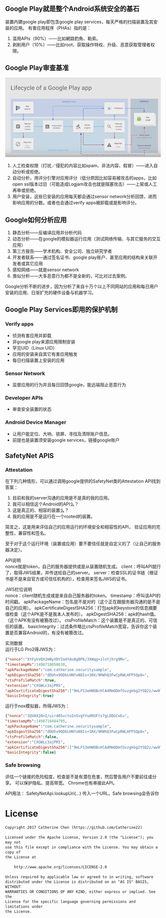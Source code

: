 ## Google Play就是整个Android系统安全的基石
装置内建google play即包含google play services，每天严格的扫描装置及其安装的应用。
有害应用程序（PHAs）指的是：
1. 滥用APIs（90%）——比如網路釣魚、勒索。
2. 剥削用户（10%）——比如root、获取操作特权、升级、恶意获取管理者权限。

## Google Play审查基准

![gpv.png][gpv.png]

1. 人工检查权限（打扰／侵犯的内容比如spam、非法内容、假冒）——进入自动分析或拒绝。
2. 自动分析，用评分引擎对应用评分（低分原因比如容易被攻击的apps，比如open ssl版本过旧（可能造成Logjam攻击也就是阻塞攻击）——上架或人工再审或拒绝。
3. 用户安装，这些已安装的应用每天都会通过sensor network分析回馈，进而影响应用的分数。或者也会通过verify apps被卸载或是影响评分。

## Google如何分析应用
1. 静态分析——反编译应用并分析代码
2. 动态分析——在google的模拟器运行应用（测试网络传输、与其它服务的交互应用）
3. 第三方报告——学术机构、安全公司、独立研究学者
4. 开发者联系——通过签名证书、google play账户、甚至应用的结构来关联开发者或其它应用
5. 感知网络——就是sensor network
6. 类似分析——大多恶意行为都不是全新的，可比对过去案例。

Google分析不断的进步，因为分析了来自十万个以上不同网站的应用和每日用户安装的应用、日渐扩充的硬件设备与机器学习。

## Google Play Services即用的保护机制
### Verify apps
 - 侦测有害应用并卸载
 - 非google play来源应用限制安装
 - 罕见UID（Linux UID）
 - 应用的安装来自其它有害应用触发
 - 每日扫描装置上安装的应用

### Sensor Network
 - 监督应用的行为并且每日回馈google，能远端阻止恶意行为

### Developer APIs
 - 审查安全装置的状态

### Android Device Manager
 - 让用户能定位、大响、锁屏、寻找及清除账户信息。
 - 前提也是装置须安装google services，链接google账户

## SafetyNet APIS

### Attestation
在下列几种情形，可以通过调用google提供的SafetyNet类的Attestation API找到答案：
1. 目前和我的server沟通的应用是不是真的我的应用。
2. 我可以相信这个Android的API么？
3. 这是真正的、相容的装置么？
4. 我的应用是不是运行在一个rooted的装置。

简言之，这是用来评估自己的应用运行的环境安全和相容性的API，
验证应用的完整性，兼容性和签名。

至于对于这个运行环境（装置或应用）要不要信任就是自定义的了（让自己的服务器决定）。

API说明<br>
nonce就是token，自己的服务器提供或是从装置随机生成。
client：呼叫API就行了，取得JWS结果，并​​传送给自己的server。
server：检查SSL的证书链（根证书是不是来自官方或可信任机构的），检查用来签名JWS的证书。

JWS栏位说明<br>
nonce：client随机生成或是来自自己服务器的token。
timestamp：呼叫该API的时间戳。
apkPackageName：包名是不是对的（这个正在跟服务器沟通的是不是自己的应用）。
apkCertificateDigestSHA256：打包apk的keystore的信息摘要值检查（这个APK是不是我本人发布的）。
apkDigestSHA256：apk的hash值。（这个APK有没有被篡改过）。
ctsProfileMatch：这个装置是不是真正的、可信任的装置。
basicIntegrity：过滤条件略比ctsProfileMatch宽容，告诉你这个装置是否兼容Android的，有没有被篡改过。

实测数据<br>
运行于LG Pro2得JWS为：
```JSON
{"nonce":"XYFykVQX2mNyVDYZa4YAu8gBP6/3XWqg+zloYjhrg9M=",
"timestampMs":1498718050630,
"apkPackageName":"com.catherine.securitysample",
"apkDigestSha256":"dDUhx9ODbLHNYxN8Is+1RX/9RWhQ3FwCpRWLHFP5Qp8=",
"ctsProfileMatch":true,
"extension":"CXGWLc3ajPR5",
"apkCertificateDigestSha256":["9mLFS3eHWOBcHlA4MmODmfGvzgkbg2YSQ2z/ww9lCfw="],
"basicIntegrity":true}​
```

运行于nox模拟器，所得JWS为：
```JSON
{"nonce":"3QVAX20nI/uir405vctoInSvgYYudRUFts7gLDDGCxE=​",
"timestampMs":1498718484795​,
"apkPackageName":"com.catherine.securitysample",
"apkDigestSha256":"dDUhx9ODbLHNYxN8Is+1RX/9RWhQ3FwCpRWLHFP5Qp8=",
"ctsProfileMatch":false,
"extension":"CXGWLc3ajPR5",
"apkCertificateDigestSha256":["9mLFS3eHWOBcHlA4MmODmfGvzgkbg2YSQ2z/ww9lCfw="],
"basicIntegrity":false}​​
```

### Safe browsing
评估一个链接的危险程度，检查是不是有潜在危害，然后警告用户不要前往或分享。
可以保护隐私、提高带宽。
Chrome也有串接此API。

API用法：
SafetyNetApi.lookupUri(...)
传入一个URL，Safe browsing会告诉你

# License

```
Copyright 2017 Catherine Chen (https://github.com/Catherine22)

Licensed under the Apache License, Version 2.0 (the "License"); you may not
use this file except in compliance with the License. You may obtain a copy of
the License at

    http://www.apache.org/licenses/LICENSE-2.0

Unless required by applicable law or agreed to in writing, software
distributed under the License is distributed on an "AS IS" BASIS, WITHOUT
WARRANTIES OR CONDITIONS OF ANY KIND, either express or implied. See the
License for the specific language governing permissions and limitations under
the License.
```
[gpv.png]: https://github.com/Catherine22/SecuritySample/blob/master/gpv.png

